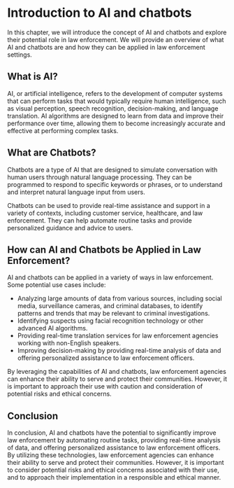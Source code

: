 Introduction to AI and chatbots
==========================================================================================

In this chapter, we will introduce the concept of AI and chatbots and explore their potential role in law enforcement. We will provide an overview of what AI and chatbots are and how they can be applied in law enforcement settings.

What is AI?
-----------

AI, or artificial intelligence, refers to the development of computer systems that can perform tasks that would typically require human intelligence, such as visual perception, speech recognition, decision-making, and language translation. AI algorithms are designed to learn from data and improve their performance over time, allowing them to become increasingly accurate and effective at performing complex tasks.

What are Chatbots?
------------------

Chatbots are a type of AI that are designed to simulate conversation with human users through natural language processing. They can be programmed to respond to specific keywords or phrases, or to understand and interpret natural language input from users.

Chatbots can be used to provide real-time assistance and support in a variety of contexts, including customer service, healthcare, and law enforcement. They can help automate routine tasks and provide personalized guidance and advice to users.

How can AI and Chatbots be Applied in Law Enforcement?
------------------------------------------------------

AI and chatbots can be applied in a variety of ways in law enforcement. Some potential use cases include:

* Analyzing large amounts of data from various sources, including social media, surveillance cameras, and criminal databases, to identify patterns and trends that may be relevant to criminal investigations.
* Identifying suspects using facial recognition technology or other advanced AI algorithms.
* Providing real-time translation services for law enforcement agencies working with non-English speakers.
* Improving decision-making by providing real-time analysis of data and offering personalized assistance to law enforcement officers.

By leveraging the capabilities of AI and chatbots, law enforcement agencies can enhance their ability to serve and protect their communities. However, it is important to approach their use with caution and consideration of potential risks and ethical concerns.

Conclusion
----------

In conclusion, AI and chatbots have the potential to significantly improve law enforcement by automating routine tasks, providing real-time analysis of data, and offering personalized assistance to law enforcement officers. By utilizing these technologies, law enforcement agencies can enhance their ability to serve and protect their communities. However, it is important to consider potential risks and ethical concerns associated with their use, and to approach their implementation in a responsible and ethical manner.
